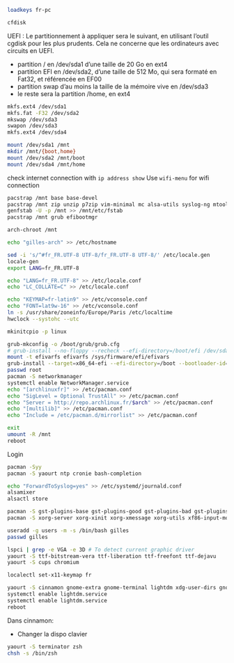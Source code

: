 
```bash
loadkeys fr-pc

cfdisk
```
UEFI : Le partitionnement à appliquer sera le suivant, en utilisant l’outil cgdisk pour les plus prudents. Cela ne concerne que les ordinateurs avec circuits en UEFI. 
 * partition / en /dev/sda1 d’une taille de 20 Go en ext4
 * partition EFI en /dev/sda2, d’une taille de 512 Mo, qui sera formaté en Fat32, et référencée en EF00
 * partition swap d’au moins la taille de la mémoire vive en /dev/sda3
 * le reste sera la partition /home, en ext4

```bash
mkfs.ext4 /dev/sda1
mkfs.fat -F32 /dev/sda2
mkswap /dev/sda3
swapon /dev/sda3
mkfs.ext4 /dev/sda4

mount /dev/sda1 /mnt
mkdir /mnt/{boot,home}
mount /dev/sda2 /mnt/boot
mount /dev/sda4 /mnt/home
```

check internet connection with `ip address show`
Use `wifi-menu` for wifi connection

```bash
pacstrap /mnt base base-devel
pacstrap /mnt zip unzip p7zip vim-minimal mc alsa-utils syslog-ng mtools dosfstools
genfstab -U -p /mnt >> /mnt/etc/fstab
pacstrap /mnt grub efibootmgr

arch-chroot /mnt

echo "gilles-arch" >> /etc/hostname

sed -i 's/^#fr_FR.UTF-8 UTF-8/fr_FR.UTF-8 UTF-8/' /etc/locale.gen
locale-gen
export LANG=fr_FR.UTF-8

echo "LANG=fr_FR.UTF-8" >> /etc/locale.conf
echo "LC_COLLATE=C" >> /etc/locale.conf

echo "KEYMAP=fr-latin9" >> /etc/vconsole.conf
echo "FONT=lat9w-16" >> /etc/vconsole.conf
ln -s /usr/share/zoneinfo/Europe/Paris /etc/localtime
hwclock --systohc --utc

mkinitcpio -p linux

grub-mkconfig -o /boot/grub/grub.cfg
# grub-install --no-floppy --recheck --efi-directory=/boot/efi /dev/sda
mount -t efivarfs efivarfs /sys/firmware/efi/efivars
grub-install --target=x86_64-efi --efi-directory=/boot --bootloader-id=arch_grub --recheck
passwd root
pacman -S networkmanager
systemctl enable NetworkManager.service
echo "[archlinuxfr]" >> /etc/pacman.conf
echo "SigLevel = Optional TrustAll" >> /etc/pacman.conf
echo "Server = http://repo.archlinux.fr/$arch" >> /etc/pacman.conf
echo "[multilib]" >> /etc/pacman.conf
echo "Include = /etc/pacman.d/mirrorlist" >> /etc/pacman.conf

exit
umount -R /mnt
reboot
```

Login

```bash
pacman -Syy
pacman -S yaourt ntp cronie bash-completion

echo "ForwardToSyslog=yes" >> /etc/systemd/journald.conf
alsamixer
alsactl store

pacman -S gst-plugins-base gst-plugins-good gst-plugins-bad gst-plugins-ugly gst-libav
pacman -S xorg-server xorg-xinit xorg-xmessage xorg-utils xf86-input-mouse xf86-video-intel xorg-server-utils xorg-apps xf86-input-synaptics

useradd -g users -m -s /bin/bash gilles
passwd gilles

lspci | grep -e VGA -e 3D # To detect current graphic driver
yaourt -S ttf-bitstream-vera ttf-liberation ttf-freefont ttf-dejavu
yaourt -S cups chromium

localectl set-x11-keymap fr

yaourt -S cinnamon gnome-extra gnome-terminal lightdm xdg-user-dirs gnome-icon-theme
systemctl enable lightdm.service
systemctl enable lightdm.service
reboot
```

Dans cinnamon:
 - Changer la dispo clavier

```bash
yaourt -S terminator zsh
chsh -s /bin/zsh
```
